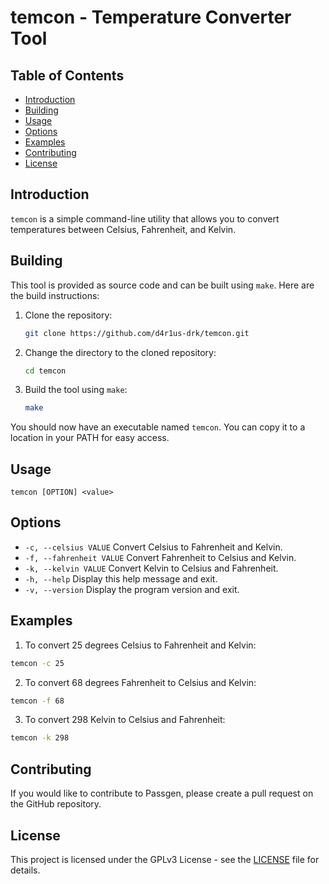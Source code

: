 # temcon - Temperature Converter Tool

## Table of Contents

- [Introduction](#introduction)
- [Building](#building)
- [Usage](#usage)
- [Options](#options)
- [Examples](#examples)
- [Contributing](#contributing)
- [License](#license)

## Introduction
`temcon` is a simple command-line utility that allows you to convert
temperatures between Celsius, Fahrenheit, and Kelvin.

## Building

This tool is provided as source code and can be built using `make`. Here
are the build instructions:

1. Clone the repository:

   ```bash
   git clone https://github.com/d4r1us-drk/temcon.git
   ```

2. Change the directory to the cloned repository:

   ```bash
   cd temcon
   ```

3. Build the tool using `make`:

   ```bash
   make
   ```

You should now have an executable named `temcon`. You can copy it to a
location in your PATH for easy access.

## Usage
```
temcon [OPTION] <value>
```

## Options
- `-c, --celsius VALUE`       Convert Celsius to Fahrenheit and Kelvin.
- `-f, --fahrenheit VALUE`    Convert Fahrenheit to Celsius and Kelvin.
- `-k, --kelvin VALUE`        Convert Kelvin to Celsius and Fahrenheit.
- `-h, --help`                Display this help message and exit.
- `-v, --version`             Display the program version and exit.

## Examples
1. To convert 25 degrees Celsius to Fahrenheit and Kelvin:
  ```bash
  temcon -c 25
  ```

2. To convert 68 degrees Fahrenheit to Celsius and Kelvin:
  ```bash
  temcon -f 68
  ```

3. To convert 298 Kelvin to Celsius and Fahrenheit:
  ```bash
  temcon -k 298
  ```
## Contributing

If you would like to contribute to Passgen, please create a pull request on the
GitHub repository.

## License

This project is licensed under the GPLv3 License - see the [LICENSE](LICENSE)
file for details.
